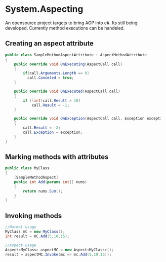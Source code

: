 # System.Aspecting
An opensource project targets to bring AOP into c#. Its still being developed. Currently method executions can be handeled.

## Creating an aspect attribute
```cs
public class SampleMethodAspectAttribute : AspectMethodAttribute
{
    public override void OnExecuting(AspectCall call)
    {
        if(call.Arguments.Length == 0)
          call.Canceled = true;
    }

    public override void OnExecuted(AspectCall call)
    {
        if ((int)call.Result > 10)
            call.Result = -1;
    }

    public override void OnException(AspectCall call, Exception exception)
    {
        call.Result = -2;
        call.Exception = exception;
    }
}
```

## Marking methods with attributes
```cs
public class MyClass
{
    [SampleMethodAspect]
    public int Add(params int[] nums)
    {
        return nums.Sum();
    }
}
```

## Invoking methods
```cs
//Normal usage
MyClass mC = new MyClass();
int result = mC.Add(5,10,15);

//Aspect usage
Aspect<MyClass> aspectMC = new Aspect<MyClass>();
result = aspectMC.Invoke(mc => mc.Add(5,10,15));
```
